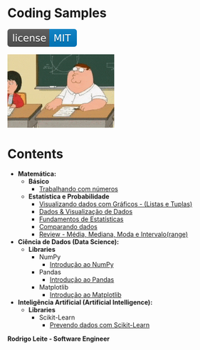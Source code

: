 # Coding Samples  
  
[![License MIT](res/license-MIT-blue.svg)](LICENSE.md)  
  
![title](res/logo.gif)  
  
# Contents
  
 - __Matemática:__  
   - __Básico__  
     - [Trabalhando com números](modules/mathematics/basic/trabalhando-com-numeros.ipynb)  
   - __Estatística e Probabilidade__  
     - [Visualizando dados com Gráficos - (Listas e Tuplas)](modules/mathematics/statistics-and-probability/visualizando-dados-com-graficos.ipynb)  
     - [Dados & Visualização de Dados](modules/mathematics/statistics-and-probability/dados-e-visualizacao-de-dados.ipynb)  
     - [Fundamentos de Estatísticas](modules/mathematics/statistics-and-probability/fundamentos-de-estatisticas.ipynb)  
     - [Comparando dados](modules/mathematics/statistics-and-probability/comparando-dados.ipynb)  
     - [Review - Média, Mediana, Moda e Intervalo(range)](modules/mathematics/statistics-and-probability/media-mediana-moda-range.ipynb)  
 - __Ciência de Dados (Data Science):__  
   - __Libraries__  
     - NumPy  
       - [Introdução ao NumPy](modules/data-science/libraries/numpy/intro-to-numpy.ipynb)  
     - Pandas  
       - [Introdução ao Pandas](modules/data-science/libraries/pandas/intro-to-pandas.ipynb)  
     - Matplotlib  
       - [Introdução ao Matplotlib](modules/data-science/libraries/matplotlib/intro-to-matplotlib.ipynb)  
 - __Inteligência Artificial (Artificial Intelligence):__  
   - __Libraries__  
     - Scikit-Learn  
       - [Prevendo dados com Scikit-Learn]()
  
<strong>Rodrigo Leite - Software Engineer</strong>
